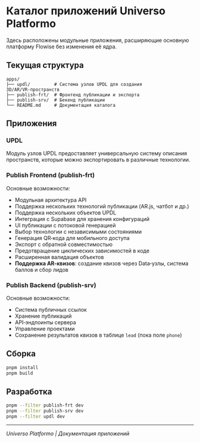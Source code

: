 # Каталог приложений Universo Platformo

Здесь расположены модульные приложения, расширяющие основную платформу Flowise без изменения её ядра.

## Текущая структура

```
apps/
├── updl/         # Система узлов UPDL для создания 3D/AR/VR‑пространств
├── publish-frt/  # Фронтенд публикации и экспорта
├── publish-srv/  # Бекенд публикации
└── README.md     # Документация каталога
```

## Приложения

### UPDL

Модуль узлов UPDL предоставляет универсальную систему описания пространств, которые можно экспортировать в различные технологии.

### Publish Frontend (publish-frt)

Основные возможности:

- Модульная архитектура API
- Поддержка нескольких технологий публикации (AR.js, чатбот и др.)
- Поддержка нескольких объектов UPDL
- Интеграция с Supabase для хранения конфигураций
- UI публикации с потоковой генерацией
- Выбор технологии с независимыми состояниями
- Генерация QR‑кода для мобильного доступа
- Экспорт с обратной совместимостью
- Предотвращение циклических зависимостей в коде
- Расширенная валидация объектов
- **Поддержка AR‑квизов**: создание квизов через Data‑узлы, система баллов и сбор лидов

### Publish Backend (publish-srv)

Основные возможности:

- Система публичных ссылок
- Хранение публикаций
- API‑эндпоинты сервера
- Управление проектами
- Сохранение результатов квизов в таблице `lead` (пока поле `phone`)

## Сборка

```bash
pnpm install
pnpm build
```

## Разработка

```bash
pnpm --filter publish-frt dev
pnpm --filter publish-srv dev
pnpm --filter updl dev
```

---

_Universo Platformo | Документация приложений_
